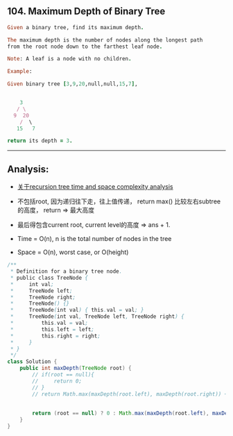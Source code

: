 ## 104. Maximum Depth of Binary Tree

```ruby
Given a binary tree, find its maximum depth.

The maximum depth is the number of nodes along the longest path 
from the root node down to the farthest leaf node.

Note: A leaf is a node with no children.

Example:

Given binary tree [3,9,20,null,null,15,7],


    3
   / \
  9  20
    /  \
   15   7

return its depth = 3.
```

---

## Analysis:

- [关于recursion tree time and space complexity analysis](https://novemberfall.github.io/LeetCode-NoteBook/#/Recursion/recursionTime)

- 不包括root, 因为递归往下走，往上值传递， return max() 比较左右subtree 的高度， return => 最大高度
- 最后得包含current root, current level的高度 => ans + 1.


- Time = O(n),  n is the total number of nodes in the tree
- Space = O(n), worst case, or O(height)



```java
/**
 * Definition for a binary tree node.
 * public class TreeNode {
 *     int val;
 *     TreeNode left;
 *     TreeNode right;
 *     TreeNode() {}
 *     TreeNode(int val) { this.val = val; }
 *     TreeNode(int val, TreeNode left, TreeNode right) {
 *         this.val = val;
 *         this.left = left;
 *         this.right = right;
 *     }
 * }
 */
class Solution {
    public int maxDepth(TreeNode root) {
        // if(root == null){
        //     return 0;
        // }
        // return Math.max(maxDepth(root.left), maxDepth(root.right)) + 1;
        
        
        return (root == null) ? 0 : Math.max(maxDepth(root.left), maxDepth(root.right)) + 1;
    }
}
```